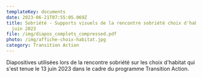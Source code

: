 ```yaml
---
templateKey: documents
date: 2023-06-21T07:55:05.069Z
title: Sobriété - Supports visuels de la rencontre sobriété choix d'habitat - 13
  juin 2023
file: /img/diapos_complets_compressed.pdf
photo: /img/affiche-choix-habitat.jpg
category: Transition Action
---
```

Diapositives utilisées lors de la rencontre sobriété sur les choix d'habitat qui s'est tenue le 13 juin 2023 dans le cadre du programme Transition Action.